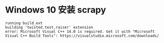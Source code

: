 # Windows 10 安装 scrapy

    running build_ext
    building 'twisted.test.raiser' extension
    error: Microsoft Visual C++ 14.0 is required. Get it with "Microsoft Visual C++ Build Tools": https://visualstudio.microsoft.com/downloads/
